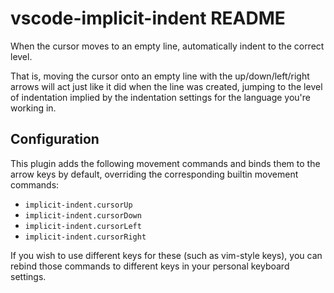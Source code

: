 # vscode-implicit-indent README

When the cursor moves to an empty line, automatically indent to the correct level.

That is, moving the cursor onto an empty line with the up/down/left/right arrows will act just like it did when the line was created, jumping to the level of indentation implied by the indentation settings for the language you're working in.

## Configuration

This plugin adds the following movement commands and binds them to the arrow keys by default, overriding the corresponding builtin movement commands:

- `implicit-indent.cursorUp`
- `implicit-indent.cursorDown`
- `implicit-indent.cursorLeft`
- `implicit-indent.cursorRight`

If you wish to use different keys for these (such as vim-style keys), you can rebind those commands to different keys in your personal keyboard settings.
